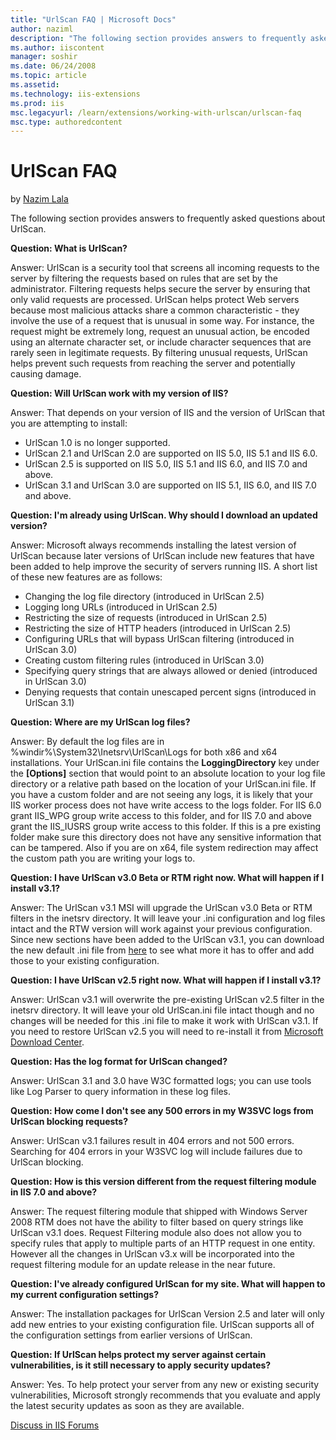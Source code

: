 ```yaml
---
title: "UrlScan FAQ | Microsoft Docs"
author: naziml
description: "The following section provides answers to frequently asked questions about UrlScan. Question: What is UrlScan? Answer: UrlScan is a security tool that screen..."
ms.author: iiscontent
manager: soshir
ms.date: 06/24/2008
ms.topic: article
ms.assetid: 
ms.technology: iis-extensions
ms.prod: iis
msc.legacyurl: /learn/extensions/working-with-urlscan/urlscan-faq
msc.type: authoredcontent
---
```

UrlScan FAQ
====================
by [Nazim Lala](https://github.com/naziml)

The following section provides answers to frequently asked questions about UrlScan.

**Question: What is UrlScan?**

Answer: UrlScan is a security tool that screens all incoming requests to the server by filtering the requests based on rules that are set by the administrator. Filtering requests helps secure the server by ensuring that only valid requests are processed. UrlScan helps protect Web servers because most malicious attacks share a common characteristic - they involve the use of a request that is unusual in some way. For instance, the request might be extremely long, request an unusual action, be encoded using an alternate character set, or include character sequences that are rarely seen in legitimate requests. By filtering unusual requests, UrlScan helps prevent such requests from reaching the server and potentially causing damage.

**Question: Will UrlScan work with my version of IIS?**

Answer: That depends on your version of IIS and the version of UrlScan that you are attempting to install:


- UrlScan 1.0 is no longer supported.
- UrlScan 2.1 and UrlScan 2.0 are supported on IIS 5.0, IIS 5.1 and IIS 6.0.
- UrlScan 2.5 is supported on IIS 5.0, IIS 5.1 and IIS 6.0, and IIS 7.0 and above.
- UrlScan 3.1 and UrlScan 3.0 are supported on IIS 5.1, IIS 6.0, and IIS 7.0 and above.


**Question: I'm already using UrlScan. Why should I download an updated version?**

Answer: Microsoft always recommends installing the latest version of UrlScan because later versions of UrlScan include new features that have been added to help improve the security of servers running IIS. A short list of these new features are as follows:


- Changing the log file directory (introduced in UrlScan 2.5)
- Logging long URLs (introduced in UrlScan 2.5)
- Restricting the size of requests (introduced in UrlScan 2.5)
- Restricting the size of HTTP headers (introduced in UrlScan 2.5)
- Configuring URLs that will bypass UrlScan filtering (introduced in UrlScan 3.0)
- Creating custom filtering rules (introduced in UrlScan 3.0)
- Specifying query strings that are always allowed or denied (introduced in UrlScan 3.0)
- Denying requests that contain unescaped percent signs (introduced in UrlScan 3.1)


**Question: Where are my UrlScan log files?**

Answer: By default the log files are in %windir%\System32\Inetsrv\UrlScan\Logs for both x86 and x64 installations. Your UrlScan.ini file contains the **LoggingDirectory** key under the **[Options]** section that would point to an absolute location to your log file directory or a relative path based on the location of your UrlScan.ini file. If you have a custom folder and are not seeing any logs, it is likely that your IIS worker process does not have write access to the logs folder. For IIS 6.0 grant IIS\_WPG group write access to this folder, and for IIS 7.0 and above grant the IIS\_IUSRS group write access to this folder. If this is a pre existing folder make sure this directory does not have any sensitive information that can be tampered. Also if you are on x64, file system redirection may affect the custom path you are writing your logs to.

**Question: I have UrlScan v3.0 Beta or RTM right now. What will happen if I install v3.1?**

Answer: The UrlScan v3.1 MSI will upgrade the UrlScan v3.0 Beta or RTM filters in the inetsrv directory. It will leave your .ini configuration and log files intact and the RTW version will work against your previous configuration. Since new sections have been added to the UrlScan v3.1, you can download the new default .ini file from [here](https://www.iis.net/community/files/UrlScan/UrlScan-ini_v3.zipdownloads/files/UrlScan/UrlScan-ini_v31.zip) to see what more it has to offer and add those to your existing configuration.

**Question: I have UrlScan v2.5 right now. What will happen if I install v3.1?**

Answer: UrlScan v3.1 will overwrite the pre-existing UrlScan v2.5 filter in the inetsrv directory. It will leave your old UrlScan.ini file intact though and no changes will be needed for this .ini file to make it work with UrlScan v3.1. If you need to restore UrlScan v2.5 you will need to re-install it from [Microsoft Download Center](https://www.microsoft.com/downloads/details.aspx?familyid=23D18937-DD7E-4613-9928-7F94EF1C902A&amp;displaylang=en).

**Question: Has the log format for UrlScan changed?**

Answer: UrlScan 3.1 and 3.0 have W3C formatted logs; you can use tools like Log Parser to query information in these log files.

**Question: How come I don't see any 500 errors in my W3SVC logs from UrlScan blocking requests?**

Answer: UrlScan v3.1 failures result in 404 errors and not 500 errors. Searching for 404 errors in your W3SVC log will include failures due to UrlScan blocking.

**Question: How is this version different from the request filtering module in IIS 7.0 and above?**

Answer: The request filtering module that shipped with Windows Server 2008 RTM does not have the ability to filter based on query strings like UrlScan v3.1 does. Request Filtering module also does not allow you to specify rules that apply to multiple parts of an HTTP request in one entity. However all the changes in UrlScan v3.x will be incorporated into the request filtering module for an update release in the near future.

**Question: I've already configured UrlScan for my site. What will happen to my current configuration settings?**

Answer: The installation packages for UrlScan Version 2.5 and later will only add new entries to your existing configuration file. UrlScan supports all of the configuration settings from earlier versions of UrlScan.

**Question: If UrlScan helps protect my server against certain vulnerabilities, is it still necessary to apply security updates?**

Answer: Yes. To help protect your server from any new or existing security vulnerabilities, Microsoft strongly recommends that you evaluate and apply the latest security updates as soon as they are available.
  
  
[Discuss in IIS Forums](https://forums.iis.net/1043.aspx)